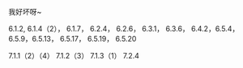 我好坏呀~

6.1.2, 6.1.4（2）， 6.1.7， 6.2.4， 6.2.6，
6.3.1， 6.3.6， 6.4.2，6.5.4， 6.5.9，6.5.13，
6.5.17， 6.5.19， 6.5.20

7.1.1（2）（4）
7.1.2（3）
7.1.3（1）
7.2.4
